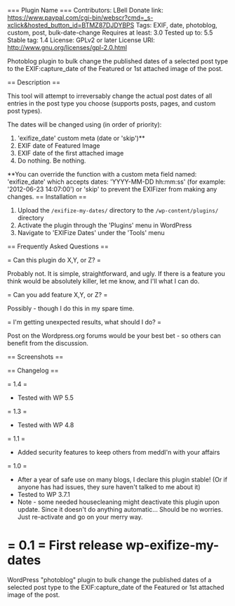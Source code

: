 === Plugin Name ===
Contributors: LBell
Donate link: https://www.paypal.com/cgi-bin/webscr?cmd=_s-xclick&hosted_button_id=BTMZ87DJDYBPS
Tags: EXIF, date, photoblog, custom, post, bulk-date-change
Requires at least: 3.0
Tested up to: 5.5
Stable tag: 1.4
License: GPLv2 or later
License URI: http://www.gnu.org/licenses/gpl-2.0.html

Photoblog plugin to bulk change the published dates of a selected post type to the EXIF:capture_date of the Featured or 1st attached image of the post.

== Description ==

This tool will attempt to irreversably change the actual post dates of all entries in the post type you choose (supports posts, pages, and custom post types).

The dates will be changed using (in order of priority):

1. 'exifize_date' custom meta (date or 'skip')\*\*
2. EXIF date of Featured Image
3. EXIF date of the first attached image
4. Do nothing. Be nothing.

\*\*You can override the function with a custom meta field named: 'exifize_date' which accepts dates: 'YYYY-MM-DD hh:mm:ss' (for example: '2012-06-23 14:07:00') or 'skip' to prevent the EXIFizer from making any changes.
== Installation ==

1. Upload the `/exifize-my-dates/` directory to the `/wp-content/plugins/` directory
1. Activate the plugin through the 'Plugins' menu in WordPress
1. Navigate to 'EXIFize Dates' under the 'Tools' menu

== Frequently Asked Questions ==

= Can this plugin do X,Y, or Z? =

Probably not. It is simple, straightforward, and ugly. If there is a feature you think would be absolutely killer, let me know, and I'll what I can do.

= Can you add feature X,Y, or Z? =

Possibly - though I do this in my spare time.

= I'm getting unexpected results, what should I do? =

Post on the Wordpress.org forums would be your best bet - so others can benefit from the discussion.

== Screenshots ==

== Changelog ==

= 1.4 =

- Tested with WP 5.5

= 1.3 =

- Tested with WP 4.8

= 1.1 =

- Added security features to keep others from meddl'n with your affairs

= 1.0 =

- After a year of safe use on many blogs, I declare this plugin stable! (Or if anyone has had issues, they sure haven't talked to me about it)
- Tested to WP 3.7.1
- Note - some needed housecleaning might deactivate this plugin upon update. Since it doesn't do anything automatic... Should be no worries. Just re-activate and go on your merry way.

= 0.1 =
First release
wp-exifize-my-dates
===================

WordPress "photoblog" plugin to bulk change the published dates of a selected post type to the EXIF:capture_date of the Featured or 1st attached image of the post.
